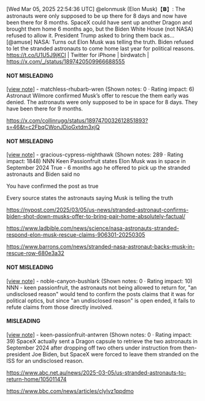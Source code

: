 [Wed Mar 05, 2025 22:54:36 UTC] @elonmusk (Elon Musk)【𝗕】: The astronauts were only supposed to be up there for 8 days and now have been there for 8 months.  SpaceX could have sent up another Dragon and brought them home 6 months ago, but the Biden White House (not NASA) refused to allow it.  President Trump asked to bring them back as… [@amuse] NASA: Turns out Elon Musk was telling the truth. Biden refused to let the stranded astronauts to come home last year for political reasons. https://t.co/U1U5J9jKCl | Twitter for iPhone | birdwatch | https://x.com/_/status/1897420509966688555

#### NOT MISLEADING

[[view note]](https://x.com/i/birdwatch/n/1897506312444907781) - matchless-rhubarb-wren (Shown notes: 0 · Rating impact: 6)
Astronaut Wilmore confirmed Musk’s offer to rescue the them early was denied.  The astronauts were only supposed to be in space for 8 days. They have been there for 9 months.

https://x.com/collinrugg/status/1897470032612851893?s=46&t=c2FbqCWonJDioGxtdm3xjQ

#### NOT MISLEADING

[[view note]](https://x.com/i/birdwatch/n/1897492391738925558) - gracious-cypress-nighthawk (Shown notes: 289 · Rating impact: 1848)
NNN
Keen Passionfruit states Elon Musk was in space in September 2024
True - 6 months ago he offered to pick up the stranded astronauts and Biden said no 

You have confirmed the post as true

Every source states the astronauts saying Musk is telling the truth

https://nypost.com/2025/03/05/us-news/stranded-astronaut-confirms-biden-shot-down-musks-offer-to-bring-pair-home-absolutely-factual/

https://www.ladbible.com/news/science/nasa-astronauts-stranded-respond-elon-musk-rescue-claims-906301-20250305

https://www.barrons.com/news/stranded-nasa-astronaut-backs-musk-in-rescue-row-680e3a32


#### NOT MISLEADING

[[view note]](https://x.com/i/birdwatch/n/1897431707776614845) - noble-canyon-bushlark (Shown notes: 0 · Rating impact: 10)
NNN - keen passionfruit, the astronauts not being allowed to return for, "an undisclosed reason" would tend to confirm the posts claims that it was for political optics, but since "an undisclosed reason" is open ended, it fails to refute claims from those directly involved.

#### MISLEADING

[[view note]](https://x.com/i/birdwatch/n/1897428238512857597) - keen-passionfruit-antwren (Shown notes: 0 · Rating impact: 39)
SpaceX actually sent a Dragon capsule to retrieve the two astronauts in September 2024 after dropping off two others under instruction from then-president Joe Biden, but SpaceX were forced to leave them stranded on the ISS for an undisclosed reason.

https://www.abc.net.au/news/2025-03-05/us-stranded-astronauts-to-return-home/105011474

https://www.bbc.com/news/articles/clylvz1ppdmo

